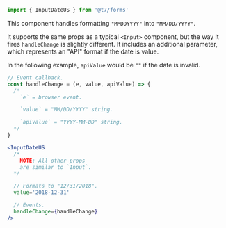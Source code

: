 ```js
import { InputDateUS } from '@t7/forms'
```

This component handles formatting `"MMDDYYYY"` into `"MM/DD/YYYY"`.

It supports the same props as a typical `<Input>` component, but the way it fires `handleChange` is slightly different. It includes an additional parameter, which represents an "API" format if the date is value.

In the following example, `apiValue` would be `""` if the date is invalid.

```js
// Event callback.
const handleChange = (e, value, apiValue) => {
  /*
    `e` = browser event.

    `value` = "MM/DD/YYYY" string.

    `apiValue` = "YYYY-MM-DD" string.
  */
}
```

```jsx
<InputDateUS
  /*
    NOTE: All other props
    are similar to `Input`.
  */

  // Formats to "12/31/2018".
  value='2018-12-31'

  // Events.
  handleChange={handleChange}
/>
```
